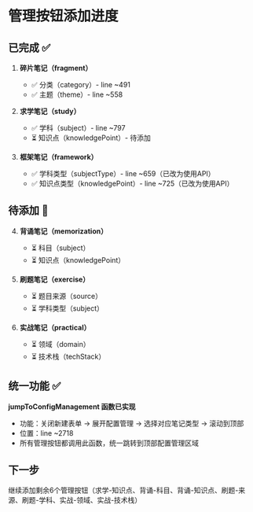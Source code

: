 # 管理按钮添加进度

## 已完成 ✅

1. **碎片笔记（fragment）**
   - ✅ 分类（category）- line ~491
   - ✅ 主题（theme）- line ~558

2. **求学笔记（study）** 
   - ✅ 学科（subject）- line ~797
   - ⏳ 知识点（knowledgePoint）- 待添加

3. **框架笔记（framework）**
   - ✅ 学科类型（subjectType）- line ~659（已改为使用API）
   - ✅ 知识点类型（knowledgePoint）- line ~725（已改为使用API）

## 待添加 📝

4. **背诵笔记（memorization）**
   - ⏳ 科目（subject）
   - ⏳ 知识点（knowledgePoint）

5. **刷题笔记（exercise）**
   - ⏳ 题目来源（source）
   - ⏳ 学科类型（subject）

6. **实战笔记（practical）**
   - ⏳ 领域（domain）
   - ⏳ 技术栈（techStack）

## 统一功能 ✅

**jumpToConfigManagement 函数已实现**
- 功能：关闭新建表单 → 展开配置管理 → 选择对应笔记类型 → 滚动到顶部
- 位置：line ~2718
- 所有管理按钮都调用此函数，统一跳转到顶部配置管理区域

## 下一步

继续添加剩余6个管理按钮（求学-知识点、背诵-科目、背诵-知识点、刷题-来源、刷题-学科、实战-领域、实战-技术栈）



